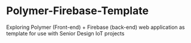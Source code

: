 # Polymer-Firebase-Template
Exploring Polymer (Front-end) + Firebase (back-end) web application as template for use with Senior Design IoT projects
